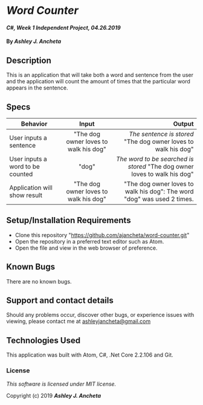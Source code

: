 # _Word Counter_

#### _C#, Week 1 Independent Project, *04.26.2019*_

#### By _Ashley J. Ancheta_

## Description
This is an application that will take both a word and sentence from the user and the application will count the amount of times that the particular word appears in the sentence.

## Specs
| Behavior | Input | Output |
| ------------- |:-------------:| -----:|
| User inputs a sentence | "The dog owner loves to walk his dog" | *The sentence is stored* "The dog owner loves to walk his dog" |
| User inputs a word to be counted | "dog" | *The word to be searched is stored* "The dog owner loves to walk his dog" |
| Application will show result | "The dog owner loves to walk his dog" | "The dog owner loves to walk his dog": The word "dog" was used 2 times.

## Setup/Installation Requirements

* Clone this repository "https://github.com/ajancheta/word-counter.git"
* Open the repository in a preferred text editor such as Atom.
* Open the file and view in the web browser of preference.

## Known Bugs

There are no known bugs.

## Support and contact details

Should any problems occur, discover other bugs, or experience issues with viewing, please contact me at ashleyjancheta@gmail.com

## Technologies Used

This application was built with Atom, C#, .Net Core 2.2.106 and Git.

### License

*This software is licensed under MIT license.*

Copyright (c) 2019 **_Ashley J. Ancheta_**
